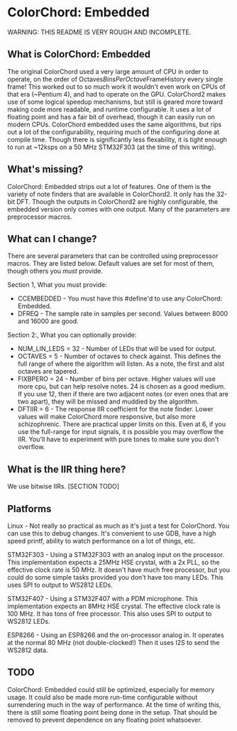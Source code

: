 ColorChord: Embedded
====================

WARNING: THIS README IS VERY ROUGH AND INCOMPLETE.


What is ColorChord: Embedded
----------------------------

The original ColorChord used a very large amount of CPU in order to operate, on the order of Octaves*BinsPerOctave*FrameHistory every single frame!  This worked out to so much work it wouldn't even work on CPUs of that era (~Pentium 4), and had to operate on the GPU.  ColorChord2 makes use of some logical speedup mechanisms, but still is geared more toward making code more readable, and runtime configurable.  It uses a lot of floating point and has a fair bit of overhead, though it can easily run on modern CPUs.  ColorChord embedded uses the same algorithms, but rips out a lot of the configurability, requiring much of the configuring done at compile time.  Though there is significantly less flexability, it is tight enough to run at ~12ksps on a 50 MHz STM32F303 (at the time of this writing).

What's missing?
---------------

ColorChord: Embedded strips out a lot of features.  One of them is the variety of note finders that are available in ColorChord2.  It only has the 32-bit DFT.  Though the outputs in ColorChord2 are highly configurable, the embedded version only comes with one output.  Many of the parameters are preprocessor macros.

What can I change?
------------------

There are several parameters that can be controlled using preprocessor macros.  They are listed below.  Default values are set for most of them, though others you _must_ provide. 

Section 1, What you must provide:
 * CCEMBEDDED - You must have this #define'd to use any ColorChord: Embedded.
 * DFREQ - The sample rate in samples per second.  Values between 8000 and 16000 are good.

Section 2:, What you can optionally provide:
 * NUM_LIN_LEDS = 32 - Number of LEDs that will be used for output.
 * OCTAVES = 5 - Number of octaves to check against.  This defines the full range of where the algorithm will listen.  As a note, the first and alst octaves are tapered.
 * FIXBPERO = 24 - Number of bins per octave.  Higher values will use more cpu, but can help resolve notes.  24 is chosen as a good medium.  If you use 12, then if there are two adjacent notes (or even ones that are two apart), they will be missed and muddied by the algorithm.
 * DFTIIR = 6 - The response IIR coefficient for the note finder.  Lower values will make ColorChord more responsive, but also more schizophrenic.  There are practical upper limits on this.  Even at 6, if you use the full-range for input signals, it is possible you may overflow the IIR.  You'll have to experiment with pure tones to make sure you don't overflow.


What is the IIR thing here?
---------------------------

We use bitwise IIRs.  [SECTION TODO]


Platforms
---------
Linux - Not really so practical as much as it's just a test for ColorChord.  You can use this to debug changes.  It's convenient to use GDB, have a high speed printf, ability to watch performance on a lot of things, etc.

STM32F303 - Using a STM32F303 with an analog input on the processor.  This implementation expects a 25MHz HSE crystal, with a 2x PLL, so the effective clock rate is 50 MHz.  It doesn't have much free processor, but you could do some simple tasks provided you don't have too many LEDs.  This uses SPI to output to WS2812 LEDs.

STM32F407 - Using a STM32F407 with a PDM microphone.  This implementation expects an 8MHz HSE crystal.  The effective clock rate is 100 MHz.  It has tons of free processor.  This also uses SPI to output to WS2812 LEDs.

ESP8266 - Using an ESP8266 and the on-processor analog in.  It operates at the normal 80 MHz (not double-clocked!) Then it uses I2S to send the WS2812 data.


TODO
----

ColorChord: Embedded could still be optimized, especially for memory usage.  It could also be made more run-time configurable without surrendering much in the way of performance.  At the time of writing this, there is still some floating point being done in the setup.  That should be removed to prevent dependence on any floating point whatsoever.
